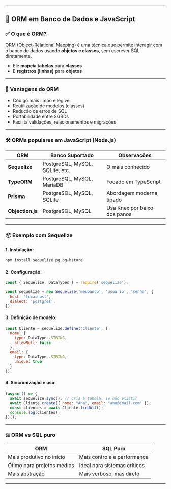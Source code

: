 
---

## 🧱 ORM em Banco de Dados e JavaScript

### ✅ O que é ORM?

ORM (Object-Relational Mapping) é uma técnica que permite interagir com o banco de dados usando **objetos e classes**, sem escrever SQL diretamente.

* Ele **mapeia tabelas** para **classes**
* E **registros (linhas)** para **objetos**

---

### 🎯 Vantagens do ORM

* Código mais limpo e legível
* Reutilização de modelos (classes)
* Redução de erros de SQL
* Portabilidade entre SGBDs
* Facilita validações, relacionamentos e migrações

---

### 🛠️ ORMs populares em JavaScript (Node.js)

| ORM              | Banco Suportado                 | Observações                  |
| ---------------- | ------------------------------- | ---------------------------- |
| **Sequelize**    | PostgreSQL, MySQL, SQLite, etc. | O mais conhecido             |
| **TypeORM**      | PostgreSQL, MySQL, MariaDB      | Focado em TypeScript         |
| **Prisma**       | PostgreSQL, MySQL, SQLite       | Abordagem moderna, tipado    |
| **Objection.js** | PostgreSQL, MySQL               | Usa Knex por baixo dos panos |

---

### 📦 Exemplo com Sequelize

#### 1. Instalação:

```bash
npm install sequelize pg pg-hstore
```

#### 2. Configuração:

```js
const { Sequelize, DataTypes } = require('sequelize');

const sequelize = new Sequelize('meubanco', 'usuario', 'senha', {
  host: 'localhost',
  dialect: 'postgres',
});
```

#### 3. Definição de modelo:

```js
const Cliente = sequelize.define('Cliente', {
  nome: {
    type: DataTypes.STRING,
    allowNull: false
  },
  email: {
    type: DataTypes.STRING,
    unique: true
  }
});
```

#### 4. Sincronização e uso:

```js
(async () => {
  await sequelize.sync(); // Cria a tabela, se não existir
  await Cliente.create({ nome: "Ana", email: "ana@email.com" });
  const clientes = await Cliente.findAll();
  console.log(clientes);
})();
```

---

### ⚖️ ORM vs SQL puro

| ORM                        | SQL Puro                     |
| -------------------------- | ---------------------------- |
| Mais produtivo no início   | Mais controle e performance  |
| Ótimo para projetos médios | Ideal para sistemas críticos |
| Mais abstração             | Mais verboso, mas direto     |

---